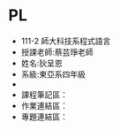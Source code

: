 # PL
<ul>
<li>111-2 師大科技系程式語言</li>
<li>授課老師:蔡芸琤老師</li>
<li>姓名:狄呈恩</li>
<li>系級:東亞系四年級</li>
  <li></li>
  
<li>課程筆記區：</li>
<li>作業連結區：</li>
<li>專題連結區：</li>
